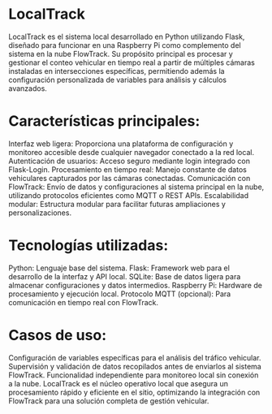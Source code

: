 # LocalTrack
LocalTrack es el sistema local desarrollado en Python utilizando Flask, diseñado para funcionar en una Raspberry Pi como complemento del sistema en la nube FlowTrack. Su propósito principal es procesar y gestionar el conteo vehicular en tiempo real a partir de múltiples cámaras instaladas en intersecciones específicas, permitiendo además la configuración personalizada de variables para análisis y cálculos avanzados.

# Características principales:
Interfaz web ligera: Proporciona una plataforma de configuración y monitoreo accesible desde cualquier navegador conectado a la red local.
Autenticación de usuarios: Acceso seguro mediante login integrado con Flask-Login.
Procesamiento en tiempo real: Manejo constante de datos vehiculares capturados por las cámaras conectadas.
Comunicación con FlowTrack: Envío de datos y configuraciones al sistema principal en la nube, utilizando protocolos eficientes como MQTT o REST APIs.
Escalabilidad modular: Estructura modular para facilitar futuras ampliaciones y personalizaciones.
# Tecnologías utilizadas:
Python: Lenguaje base del sistema.
Flask: Framework web para el desarrollo de la interfaz y API local.
SQLite: Base de datos ligera para almacenar configuraciones y datos intermedios.
Raspberry Pi: Hardware de procesamiento y ejecución local.
Protocolo MQTT (opcional): Para comunicación en tiempo real con FlowTrack.
# Casos de uso:
Configuración de variables específicas para el análisis del tráfico vehicular.
Supervisión y validación de datos recopilados antes de enviarlos al sistema FlowTrack.
Funcionalidad independiente para monitoreo local sin conexión a la nube.
LocalTrack es el núcleo operativo local que asegura un procesamiento rápido y eficiente en el sitio, optimizando la integración con FlowTrack para una solución completa de gestión vehicular.
